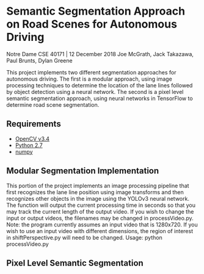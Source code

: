 # Semantic Segmentation Approach on Road Scenes for Autonomous Driving  
Notre Dame CSE 40171 | 12 December 2018
Joe McGrath, Jack Takazawa, Paul Brunts, Dylan Greene

This project implements two different segmentation approaches for autonomous driving.  The first is a modular approach, using image processing techniques to determine the location of the lane lines followed by object detection using a neural network.  The second is a pixel level semantic segmentation approach, using neural networks in TensorFlow to determine road scene segmentation.

## Requirements  
- [OpenCV v3.4](https://opencv.org)
- [Python 2.7](https://www.python.org)
- [numpy](https://www.numpy.org)  

## Modular Segmentation Implementation
This portion of the project implements an image processing pipeline that first recognizes the lane line position using image transforms and then recognizes other objects in the image using the YOLOv3 neural network.  The function will output the current processing time in seconds so that you may track the current length of the output video.  If you wish to change the input or output videos, the filenames may be changed in processVideo.py.  Note: the program currently assumes an input video that is 1280x720. If you wish to use an input video with different dimensions, the region of interest in shiftPerspective.py will need to be changed.
Usage: python processVideo.py
## Pixel Level Semantic Segmentation
